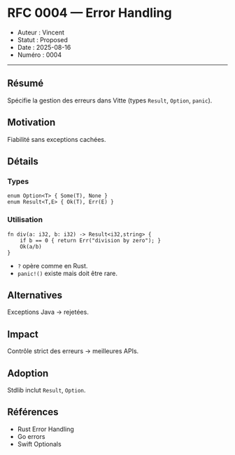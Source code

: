 # RFC 0004 — Error Handling

- Auteur : Vincent  
- Statut : Proposed  
- Date : 2025-08-16  
- Numéro : 0004  

---

## Résumé
Spécifie la gestion des erreurs dans Vitte (types `Result`, `Option`, `panic`).  

## Motivation
Fiabilité sans exceptions cachées.  

## Détails
### Types
```vitte
enum Option<T> { Some(T), None }
enum Result<T,E> { Ok(T), Err(E) }
```
### Utilisation
```vitte
fn div(a: i32, b: i32) -> Result<i32,string> {
    if b == 0 { return Err("division by zero"); }
    Ok(a/b)
}
```

- `?` opère comme en Rust.  
- `panic!()` existe mais doit être rare.  

## Alternatives
Exceptions Java → rejetées.  

## Impact
Contrôle strict des erreurs → meilleures APIs.  

## Adoption
Stdlib inclut `Result`, `Option`.  

## Références
- Rust Error Handling  
- Go errors  
- Swift Optionals  
